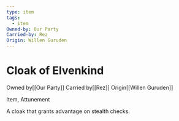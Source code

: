 ```yaml
---
type: item
tags:
  - item
Owned-by: Our Party
Carried-by: Rez
Origin: Willen Guruden
---
```


#  Cloak of Elvenkind

<span class="dataview inline-field"><span class="inline-field-key">Owned by</span><span class="inline-field-value">[[Our Party]]</span></span>
<span class="dataview inline-field"><span class="inline-field-key">Carried by</span><span class="inline-field-value">[[Rez]]</span></span>
<span class="dataview inline-field"><span class="inline-field-key">Origin</span><span class="inline-field-value">[[Willen Guruden]]</span></span>

Item, Attunement

A cloak that grants advantage on stealth checks. 
